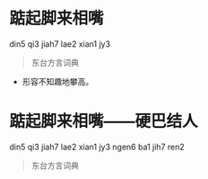 # 踮起脚来相嘴
din5 qi3 jiah7 lae2 xian1 jy3
> 东台方言词典
- 形容不知趣地攀高。


# 踮起脚来相嘴——硬巴结人
din5 qi3 jiah7 lae2 xian1 jy3 ngen6 ba1 jih7 ren2
> 东台方言词典
